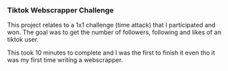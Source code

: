 ### Tiktok Webscrapper Challenge

This project relates to a 1x1 challenge (time attack) that I participated and won. The goal was to get the number of followers, following and likes of an tiktok user.

This took 10 minutes to complete and I was the first to finish it even tho it was my first time writing a webscrapper.